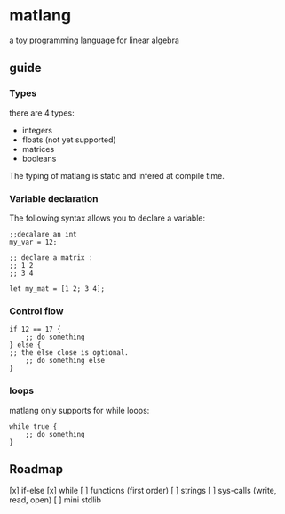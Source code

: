 # matlang

a toy programming language for linear algebra

## guide

### Types

there are 4 types:

* integers
* floats (not yet supported)
* matrices
* booleans

The typing of matlang is static and infered at compile time.

### Variable declaration

The following syntax allows you to declare a variable:

```
;;decalare an int
my_var = 12;

;; declare a matrix :
;; 1 2
;; 3 4

let my_mat = [1 2; 3 4];
```


### Control flow

```
if 12 == 17 {
	;; do something
} else {
;; the else close is optional.
	;; do something else
}
```

### loops

matlang only supports for while loops:

```
while true {
	;; do something
}
```

## Roadmap
[x] if-else
[x] while
[ ] functions (first order)
[ ] strings
[ ] sys-calls (write, read, open)
[ ] mini stdlib
